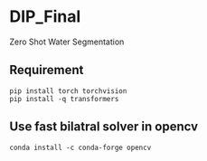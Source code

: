 # DIP_Final
Zero Shot Water Segmentation 

## Requirement
```shell
pip install torch torchvision
pip install -q transformers
```

## Use fast bilatral solver in opencv
```
conda install -c conda-forge opencv   
```